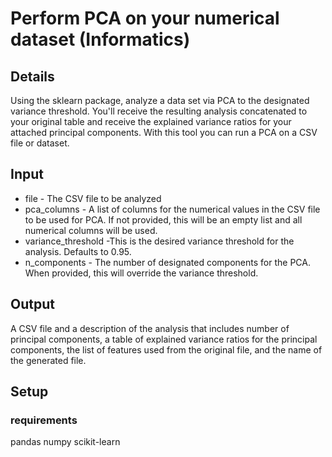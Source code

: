 # Perform PCA on your numerical dataset (Informatics)

## Details
 Using the sklearn package, analyze a data set via PCA to the designated variance threshold. You'll receive the resulting analysis concatenated to your original table and receive the explained variance ratios for your attached principal components. With this tool you can run a PCA on a CSV file or dataset.

## Input
* file - The CSV file to be analyzed
* pca_columns - A list of columns for the numerical values in the CSV file to be used for PCA. If not provided, this will be an empty list and all numerical columns will be used.
* variance_threshold -This is the desired variance threshold for the analysis. Defaults to 0.95.
* n_components - The number of designated components for the PCA. When provided, this will override the variance threshold. 


## Output
A CSV file and a description of the analysis that includes number of principal components, a table of explained variance ratios for the principal components, the list of features used from the original file, and the name of the generated file. 

## Setup
### requirements
pandas
numpy
scikit-learn